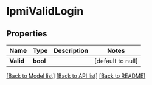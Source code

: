 # IpmiValidLogin

## Properties
Name | Type | Description | Notes
------------ | ------------- | ------------- | -------------
**Valid** | **bool** |  | [default to null]

[[Back to Model list]](../README.md#documentation-for-models) [[Back to API list]](../README.md#documentation-for-api-endpoints) [[Back to README]](../README.md)


